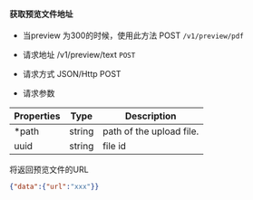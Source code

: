 #### 获取预览文件地址

* 当preview 为300的时候，使用此方法
POST ```/v1/preview/pdf```

* 请求地址 /v1/preview/text ```POST```
* 请求方式 JSON/Http POST
* 请求参数

| Properties     |  Type  | Description                                                |
|----------------|--------|------------------------------------------------------------|
|  *path         | string | path of the upload file.                                   |
|   uuid         | string | file id                                                    |

将返回预览文件的URL
```json
{"data":{"url":"xxx"}}
```

